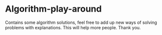 # Algorithm-play-around

Contains some algorithm solutions, feel free to add up new ways of solving problems with explanations.
This will help more people. 
Thank you.
